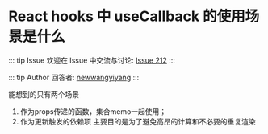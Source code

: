 # React hooks 中 useCallback 的使用场景是什么



::: tip Issue 
 欢迎在 Issue 中交流与讨论: [Issue 212](https://github.com/shfshanyue/Daily-Question/issues/212) 
:::

::: tip Author 
回答者: [newwangyiyang](https://github.com/newwangyiyang) 
:::

能想到的只有两个场景
1. 作为props传递的函数，集合memo一起使用；
2. 作为更新触发的依赖项
主要目的是为了避免高昂的计算和不必要的重复渲染
